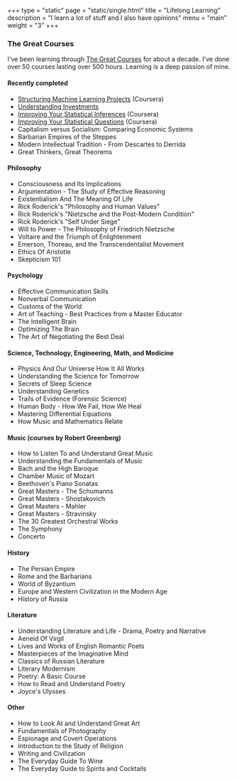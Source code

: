 +++
type = "static"
page = "static/single.html"
title = "Lifelong Learning"
description = "I learn a lot of stuff and I also have opinions"
menu = "main"
weight = "3"
+++

### The Great Courses

I've been learning through [The Great Courses](https://www.thegreatcourses.com/) for about a decade. I've done over 50 courses lasting over 500 hours. Learning is a deep passion of mine.

#### Recently completed

* [Structuring Machine Learning Projects](https://www.coursera.org/learn/machine-learning-projects/) (Coursera)
* [Understanding Investments](https://www.thegreatcourses.com/courses/understanding-investments.html)
* [Improving Your Statistical Inferences](https://www.coursera.org/learn/statistical-inferences?) (Coursera)
* [Improving Your Statistical Questions](https://www.coursera.org/learn/improving-statistical-questions) (Coursera)
* Capitalism versus Socialism: Comparing Economic Systems
* Barbarian Empires of the Steppes
* Modern Intellectual Tradition - From Descartes to Derrida
* Great Thinkers, Great Theorems

#### Philosophy

* Consciousness and Its Implications
* Argumentation - The Study of Effective Reasoning
* Existentialism And The Meaning Of Life
* Rick Roderick's "Philosophy and Human Values"
* Rick Roderick's "Nietzsche and the Post-Modern Condition"
* Rick Roderick's "Self Under Siege"
* Will to Power - The Philosophy of Friedrich Nietzsche
* Voltaire and the Triumph of Enlightenment
* Emerson, Thoreau, and the Transcendentalist Movement
* Ethics Of Aristotle
* Skepticism 101

#### Psychology

* Effective Communication Skills
* Nonverbal Communication
* Customs of the World
* Art of Teaching - Best Practices from a Master Educator
* The Intelligent Brain
* Optimizing The Brain
* The Art of Negotiating the Best Deal

#### Science, Technology, Engineering, Math, and Medicine

* Physics And Our Universe How It All Works
* Understanding the Science for Tomorrow
* Secrets of Sleep Science
* Understanding Genetics
* Trails of Evidence (Forensic Science)
* Human Body - How We Fail, How We Heal
* Mastering Differential Equations
* How Music and Mathematics Relate

#### Music (courses by Robert Greenberg)

* How to Listen To and Understand Great Music
* Understanding the Fundamentals of Music
* Bach and the High Baroque
* Chamber Music of Mozart
* Beethoven's Piano Sonatas
* Great Masters - The Schumanns
* Great Masters - Shostakovich
* Great Masters - Mahler
* Great Masters - Stravinsky
* The 30 Greatest Orchestral Works
* The Symphony
* Concerto

#### History

* The Persian Empire
* Rome and the Barbarians
* World of Byzantium
* Europe and Western Civilization in the Modern Age
* History of Russia

#### Literature

* Understanding Literature and Life - Drama, Poetry and Narrative
* Aeneid Of Virgil
* Lives and Works of English Romantic Poets
* Masterpieces of the Imaginative Mind
* Classics of Russian Literature
* Literary Modernism
* Poetry: A Basic Course
* How to Read and Understand Poetry
* Joyce's Ulysses

#### Other

* How to Look At and Understand Great Art
* Fundamentals of Photography
* Espionage and Covert Operations
* Introduction to the Study of Religion
* Writing and Civilization
* The Everyday Guide To Wine
* The Everyday Guide to Spirits and Cocktails


